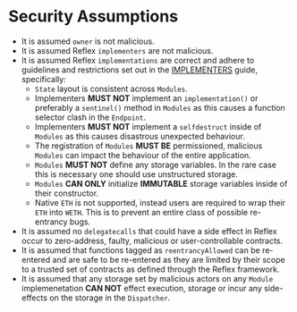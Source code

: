 # Security Assumptions

- It is assumed `owner` is not malicious.
- It is assumed Reflex `implementers` are not malicious.
- It is assumed Reflex `implementations` are correct and adhere to guidelines and restrictions set out in the [IMPLEMENTERS](docs/IMPLEMENTERS.md) guide, specifically:
  - `State` layout is consistent across `Modules`.
  - Implementers **MUST NOT** implement an `implementation()` or preferably a `sentinel()` method in `Modules` as this causes a function selector clash in the `Endpoint`.
  - Implementers **MUST NOT** implement a `selfdestruct` inside of `Modules` as this causes disastrous unexpected behaviour.
  - The registration of `Modules` **MUST BE** permissioned, malicious `Modules` can impact the behaviour of the entire application.
  - `Modules` **MUST NOT** define any storage variables. In the rare case this is necessary one should use unstructured storage.
  - `Modules` **CAN ONLY** initialize **IMMUTABLE** storage variables inside of their constructor.
  - Native `ETH` is not supported, instead users are required to wrap their `ETH` into `WETH`. This is to prevent an entire class of possible re-entrancy bugs.
- It is assumed no `delegatecalls` that could have a side effect in Reflex occur to zero-address, faulty, malicious or user-controllable contracts.
- It is assumed that functions tagged as `reentrancyAllowed` can be re-entered and are safe to be re-entered as they are limited by their scope to a trusted set of contracts as defined through the Reflex framework.
- It is assumed that any storage set by malicious actors on any `Module` implemenetation **CAN NOT** effect execution, storage or incur any side-effects on the storage in the `Dispatcher`.
